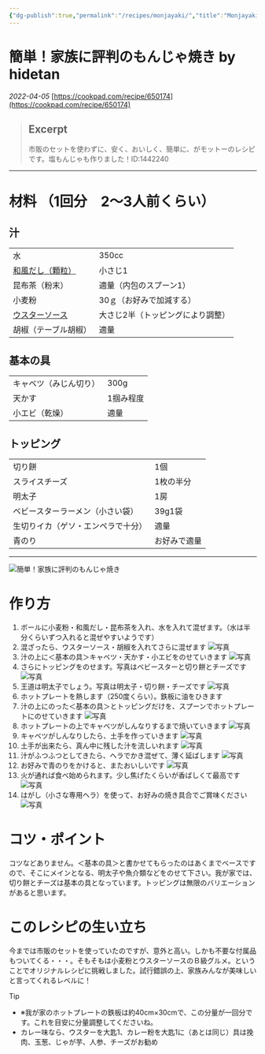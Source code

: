 ```yaml
---
{"dg-publish":true,"permalink":"/recipes/monjayaki/","title":"Monjayaki","tags":["recipe","maindish","asian","cabbage","seafood","dashi","cheese","mentaiko"]}
---
```



# 簡単！家族に評判のもんじゃ焼き by hidetan
*2022-04-05*
[https://cookpad.com/recipe/650174](https://cookpad.com/recipe/650174)

> ## Excerpt
> 市販のセットを使わずに、安く、おいしく、簡単に、がモットーのレシピです。塩もんじゃも作りました！ID:1442240
---
# 材料 （1回分　2～3人前くらい）
## 汁
|     |     | 
| --- | --- |
|水|350cc|
|[和風だし（顆粒）](https://cookpad.com/cooking_basics/search/%E5%92%8C%E9%A2%A8%E3%81%A0%E3%81%97)|小さじ1|
|昆布茶（粉末）|適量（内包のスプーン1）|
|小麦粉|30ｇ（お好みで加減する）|
|[ウスターソース](https://cookpad.com/cooking_basics/search/%E3%82%A6%E3%82%B9%E3%82%BF%E3%83%BC%E3%82%BD%E3%83%BC%E3%82%B9)|大さじ2半（トッピングにより調整）|
|胡椒（テーブル胡椒）|適量

## 基本の具
|     |     | 
| --- | --- |
|キャベツ（みじん切り）|300g|
|天かす|1掴み程度|
|小エビ（乾燥）|適量|

## トッピング
|     |     | 
| --- | --- |
|切り餅|1個|
|スライスチーズ|1枚の半分|
|明太子|1房|
|ベビースターラーメン（小さい袋）|39g1袋|
|生切りイカ（ゲソ・エンペラで十分）|適量|
|青のり|お好みで適量|

---
![簡単！家族に評判のもんじゃ焼き](https://img.cpcdn.com/recipes/650174/894x1461s/f5dfeeab83675cbd8a1c308ec13546fe?u=419964&p=1222000816)  
# 作り方
1.  ボールに小麦粉・和風だし・昆布茶を入れ、水を入れて混ぜます。（水は半分くらいずつ入れると混ぜやすいようです）
2.  混ざったら、ウスターソース・胡椒を入れてさらに混ぜます
 ![写真](https://img.cpcdn.com/steps/3068932/288/2d47dbcdaa14bb1297ff87e9db1bb484?u=419964&p=1222001831)
3.   汁の上に＜基本の具＞キャベツ・天かす・小エビをのせていきます
 ![写真](https://img.cpcdn.com/steps/3068933/288/90d4f84015cf0fd1d3793963dced67e9?u=419964&p=1222001924)
4.  さらにトッピングをのせます。写真はベビースターと切り餅とチーズです
 ![写真](https://img.cpcdn.com/steps/3069060/288/f03558199ed7e92975c4ce3a1f195504?u=419964&p=1222002061)
5. 王道は明太子でしょう。写真は明太子・切り餅・チーズです
 ![写真](https://img.cpcdn.com/steps/3069065/288/856f64263ac8a46bfa292e675c3d9af8?u=419964&p=1222002134)
6. ホットプレートを熱します（250度くらい）。鉄板に油をひきます
7. 汁の上にのった＜基本の具＞とトッピングだけを、スプーンでホットプレートにのせていきます
 ![写真](https://img.cpcdn.com/steps/3069069/288/d7a46fdac97fa70bf4534829fcffa8dc?u=419964&p=1222255864)
8.  ホットプレートの上でキャベツがしんなりするまで焼いていきます
 ![写真](https://img.cpcdn.com/steps/3069095/288/8bb166ec2bdd2aee67b797529f4c29a6?u=419964&p=1222255895)
9. キャベツがしんなりしたら、土手を作っていきます
 ![写真](https://img.cpcdn.com/steps/3069097/288/33f4a8b6d1838dace3254d7a6fdb9704?u=419964&p=1222255910)
10.  土手が出来たら、真ん中に残した汁を流しいれます
 ![写真](https://img.cpcdn.com/steps/3069103/288/066035e66c8ce4566058ce8c1bc909b3?u=419964&p=1222255919)
11. 汁がふつふつとしてきたら、ヘラでかき混ぜて、薄く延ばします
 ![写真](https://img.cpcdn.com/steps/3069113/288/3fe31f39761550f038cf2d6c1bdcc2da?u=419964&p=1222255956)
12. お好みで青のりをかけると、またおいしいです
 ![写真](https://img.cpcdn.com/steps/3069118/288/07fef057adf5790b8aa3c307f435d2fc?u=419964&p=1222002848)
13. 火が通れば食べ始められます。少し焦げたくらいが香ばしくて最高です
 ![写真](https://img.cpcdn.com/steps/3069131/288/157a3ac701ee4e002bf359cc2f2a833c?u=419964&p=1222255965)
14. はがし（小さな専用ヘラ）を使って、お好みの焼き具合でご賞味ください
 ![写真](https://img.cpcdn.com/steps/3069145/288/f696cd7c69fae0a21a492858ff72ea09?u=419964&p=1222255974)
 
# コツ・ポイント
コツなどありません。＜基本の具＞と書かせてもらったのはあくまでベースですので、そこにメインとなる、明太子や魚介類などをのせて下さい。我が家では、切り餅とチーズは基本の具となっています。トッピングは無限のバリエーションがあると思います。

# このレシピの生い立ち
今までは市販のセットを使っていたのですが、意外と高い。しかも不要な付属品もついてくる・・・。そもそもは小麦粉とウスターソースのＢ級グルメ。ということでオリジナルレシピに挑戦しました。試行錯誤の上、家族みんなが美味しいと言ってくれるレベルに！

> [!Tip]
> - ※我が家のホットプレートの鉄板は約40cm×30cmで、この分量が一回分です。これを目安に分量調整してくださいね。
> - カレー味なら、ウスターを大匙1、カレー粉を大匙1に（あとは同じ）具は挽肉、玉葱、じゃが芋、人参、チーズがお勧め
 